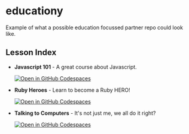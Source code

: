 # educationy
Example of what a possible education focussed partner repo could look like.


## Lesson Index

- **Javascript 101** - A great course about Javascript.

   [![Open in GitHub Codespaces](https://github.com/codespaces/badge.svg)](https://codespaces.new/bdmac/educationy?devcontainer_path=.devcontainer/javascript/devcontainer.json&resume=1)
- **Ruby Heroes** - Learn to become a Ruby HERO!
  
   [![Open in GitHub Codespaces](https://github.com/codespaces/badge.svg)](https://codespaces.new/bdmac/educationy?devcontainer_path=.devcontainer/ruby/devcontainer.json&resume=1)
- **Talking to Computers** - It's not just me, we all do it right?
  
   [![Open in GitHub Codespaces](https://github.com/codespaces/badge.svg)](https://codespaces.new/bdmac/educationy?devcontainer_path=.devcontainer/ai/devcontainer.json&resume=1)
